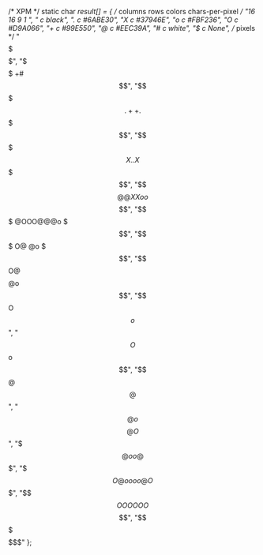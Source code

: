 /* XPM */
static char *result[] = {
/* columns rows colors chars-per-pixel */
"16 16 9 1 ",
"  c black",
". c #6ABE30",
"X c #37946E",
"o c #FBF236",
"O c #D9A066",
"+ c #99E550",
"@ c #EEC39A",
"# c white",
"$ c None",
/* pixels */
"$$$$$$$  $$$$$$$",
"$$$$$$ +# $$$$$$",
"$$$$$ .++. $$$$$",
"$$$$$ X..X $$$$$",
"$$$$ @@XXoo $$$$",
"$$$ @OOO@@@o $$$",
"$$$ O@    @o $$$",
"$$ O@ $$$$ @o $$",
"$$ O $$$$$$ o $$",
"$$ O $$$$$$ o $$",
"$$ @ $$$$$$ @ $$",
"$$ @o $$$$ @O $$",
"$$$ @o    o@ $$$",
"$$$ O@oooo@O $$$",
"$$$$ OOOOOO $$$$",
"$$$$$      $$$$$"
};

